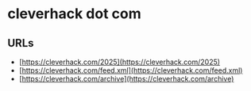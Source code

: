 # cleverhack dot com

## URLs
- [https://cleverhack.com/2025](https://cleverhack.com/2025)
- [https://cleverhack.com/feed.xml](https://cleverhack.com/feed.xml)
- [https://cleverhack.com/archive](https://cleverhack.com/archive)


  

